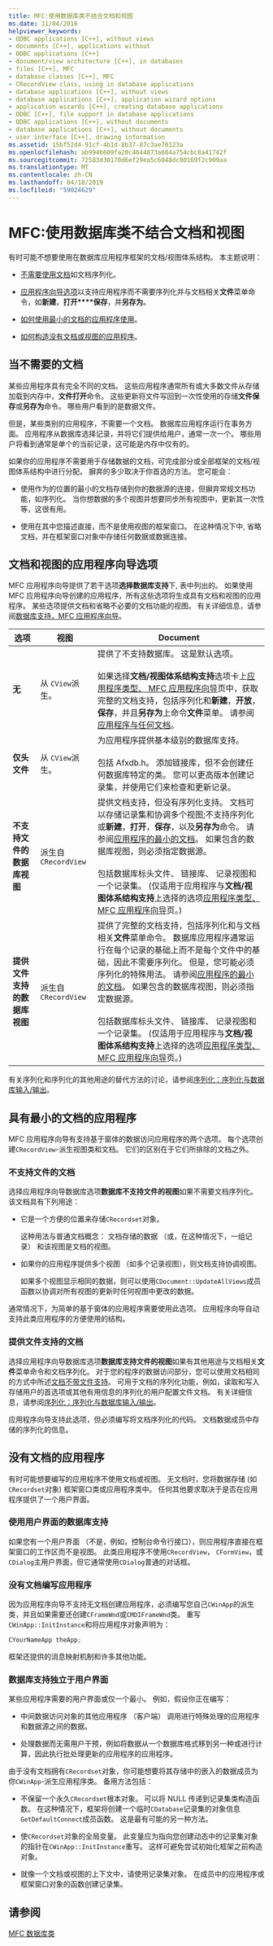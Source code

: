 ```yaml
---
title: MFC:使用数据库类不结合文档和视图
ms.date: 11/04/2016
helpviewer_keywords:
- ODBC applications [C++], without views
- documents [C++], applications without
- ODBC applications [C++]
- document/view architecture [C++], in databases
- files [C++], MFC
- database classes [C++], MFC
- CRecordView class, using in database applications
- database applications [C++], without views
- database applications [C++], application wizard options
- application wizards [C++], creating database applications
- ODBC [C++], file support in database applications
- ODBC applications [C++], without documents
- database applications [C++], without documents
- user interface [C++], drawing information
ms.assetid: 15bf52d4-91cf-4b1d-8b37-87c3ae70123a
ms.openlocfilehash: ab9946609fa20c4644873a684a754cbc8a41742f
ms.sourcegitcommit: 72583d30170d6ef29ea5c6848dc00169f2c909aa
ms.translationtype: MT
ms.contentlocale: zh-CN
ms.lasthandoff: 04/18/2019
ms.locfileid: "59024629"
---
```

# <a name="mfc-using-database-classes-without-documents-and-views"></a>MFC:使用数据库类不结合文档和视图

有时可能不想要使用在数据库应用程序框架的文档/视图体系结构。 本主题说明：

- [不需要使用文档](#_core_when_you_don.92.t_need_documents)如文档序列化。

- [应用程序向导选项](#_core_appwizard_options_for_documents_and_views)以支持应用程序而不需要序列化并与文档相关**文件**菜单命令，如**新建**，**打开****保存**，并**另存为**。

- [如何使用最小的文档的应用程序使用](#_core_applications_with_minimal_documents)。

- [如何构造没有文档或视图的应用程序](#_core_applications_with_no_document)。

##  <a name="_core_when_you_don.92.t_need_documents"></a> 当不需要的文档

某些应用程序具有完全不同的文档。 这些应用程序通常所有或大多数文件从存储加载到内存中，**文件打开**命令。 这些更新将文件写回到一次性使用的存储**文件保存**或**另存为**命令。 哪些用户看到的是数据文件。

但是，某些类别的应用程序，不需要一个文档。 数据库应用程序运行在事务方面。 应用程序从数据库选择记录，并将它们提供给用户，通常一次一个。 哪些用户将看到通常是单个的当前记录，这可能是内存中仅有的。

如果你的应用程序不需要用于存储数据的文档，可完成部分或全部框架的文档/视图体系结构中进行分配。 摒弃的多少取决于你首选的方法。 您可能会：

- 使用作为的位置的最小的文档存储到你的数据源的连接，但摒弃常规文档功能，如序列化。 当你想数据的多个视图并想要同步所有视图中，更新其一次性等，这很有用。

- 使用在其中您描述直接，而不是使用视图的框架窗口。 在这种情况下中, 省略文档，并在框架窗口对象中存储任何数据或数据连接。

##  <a name="_core_appwizard_options_for_documents_and_views"></a> 文档和视图的应用程序向导选项

MFC 应用程序向导提供了若干选项**选择数据库支持**下, 表中列出的。 如果使用 MFC 应用程序向导创建的应用程序，所有这些选项将生成具有文档和视图的应用程序。 某些选项提供文档和省略不必要的文档功能的视图。 有关详细信息，请参阅[数据库支持，MFC 应用程序向导](../mfc/reference/database-support-mfc-application-wizard.md)。

|选项|视图|Document|
|------------|----------|--------------|
|**无**|从 `CView`派生。|提供了不支持数据库。 这是默认选项。<br /><br /> 如果选择**文档/视图体系结构支持**选项卡上[应用程序类型、 MFC 应用程序向导](../mfc/reference/application-type-mfc-application-wizard.md)页中，获取完整的文档支持，包括序列化和**新建**，**开放**，**保存**，并且**另存为**上命令**文件**菜单。 请参阅[应用程序与任何文档](#_core_applications_with_no_document)。|
|**仅头文件**|从 `CView`派生。|为应用程序提供基本级别的数据库支持。<br /><br /> 包括 Afxdb.h。 添加链接库，但不会创建任何数据库特定的类。 您可以更高版本创建记录集，并使用它们来检查和更新记录。|
|**不支持文件的数据库视图**|派生自 `CRecordView`|提供文档支持，但没有序列化支持。 文档可以存储记录集和协调多个视图;不支持序列化或**新建**，**打开**，**保存**，以及**另存为**命令。 请参阅[应用程序的最小的文档](#_core_applications_with_minimal_documents)。 如果包含的数据库视图，则必须指定数据源。<br /><br /> 包括数据库标头文件、 链接库、 记录视图和一个记录集。 (仅适用于应用程序与**文档/视图体系结构支持**上选择的选项[应用程序类型、 MFC 应用程序向导](../mfc/reference/application-type-mfc-application-wizard.md)页。)|
|**提供文件支持的数据库视图**|派生自 `CRecordView`|提供了完整的文档支持，包括序列化和与文档相关**文件**菜单命令。 数据库应用程序通常运行在每个记录的基础上而不是每个文件中的基础，因此不需要序列化。 但是，您可能必须序列化的特殊用法。 请参阅[应用程序的最小的文档](#_core_applications_with_minimal_documents)。 如果包含的数据库视图，则必须指定数据源。<br /><br /> 包括数据库标头文件、 链接库、 记录视图和一个记录集。 (仅适用于应用程序与**文档/视图体系结构支持**上选择的选项[应用程序类型、 MFC 应用程序向导](../mfc/reference/application-type-mfc-application-wizard.md)页。)|

有关序列化和序列化的其他用途的替代方法的讨论，请参阅[序列化：序列化与数据库输入/输出](../mfc/serialization-serialization-vs-database-input-output.md)。

##  <a name="_core_applications_with_minimal_documents"></a> 具有最小的文档的应用程序

MFC 应用程序向导有支持基于窗体的数据访问应用程序的两个选项。 每个选项创建`CRecordView`-派生视图类和文档。 它们的区别在于它们所排除的文档之外。

###  <a name="_core_a_document_without_file_support"></a> 不支持文件的文档

选择应用程序向导数据库选项**数据库不支持文件的视图**如果不需要文档序列化。 该文档具有下列用途：

- 它是一个方便的位置来存储`CRecordset`对象。

   这种用法与普通文档概念： 文档存储的数据 （或，在这种情况下，一组记录） 和该视图是文档的视图。

- 如果你的应用程序提供多个视图 （如多个记录视图），则文档支持协调视图。

   如果多个视图显示相同的数据，则可以使用`CDocument::UpdateAllViews`成员函数以协调对所有视图的更新时任何视图中更改的数据。

通常情况下，为简单的基于窗体的应用程序需要使用此选项。 应用程序向导自动支持此类应用程序的方便使用的结构。

###  <a name="_core_a_document_with_file_support"></a> 提供文件支持的文档

选择应用程序向导数据库选项**数据库支持文件的视图**如果有其他用途与文档相关**文件**菜单命令和文档序列化。 对于您的程序的数据访问部分，您可以使用文档相同的方式中所述[文档不带文件支持](#_core_a_document_without_file_support)。 可用于文档的序列化功能，例如，读取和写入存储用户的首选项或其他有用信息的序列化的用户配置文件文档。 有关详细信息，请参阅[序列化：序列化与数据库输入/输出](../mfc/serialization-serialization-vs-database-input-output.md)。

应用程序向导支持此选项，但必须编写将文档序列化的代码。 文档数据成员中存储的序列化的信息。

##  <a name="_core_applications_with_no_document"></a> 没有文档的应用程序

有时可能想要编写的应用程序不使用文档或视图。 无文档时，您将数据存储 (如`CRecordset`对象) 框架窗口类或应用程序类中。 任何其他要求取决于是否在应用程序提供了一个用户界面。

###  <a name="_core_database_support_with_a_user_interface"></a> 使用用户界面的数据库支持

如果您有一个用户界面 （不是，例如，控制台命令行接口），则应用程序直接在框架窗口的工作区而不是视图。 此类应用程序不使用`CRecordView`， `CFormView`，或`CDialog`主用户界面，但它通常使用`CDialog`普通的对话框。

###  <a name="_core_writing_applications_without_documents"></a> 没有文档编写应用程序

因为应用程序向导不支持无文档创建应用程序，必须编写您自己`CWinApp`的派生类，并且如果需要还创建`CFrameWnd`或`CMDIFrameWnd`类。 重写`CWinApp::InitInstance`和将应用程序对象声明为：

```cpp
CYourNameApp theApp;
```

框架还提供的消息映射机制和许多其他功能。

###  <a name="_core_database_support_separate_from_the_user_interface"></a> 数据库支持独立于用户界面

某些应用程序需要的用户界面或仅一个最小。 例如，假设你正在编写：

- 中间数据访问对象的其他应用程序 （客户端） 调用进行特殊处理的应用程序和数据源之间的数据。

- 处理数据而无需用户干预，例如将数据从一个数据库格式移到另一种或进行计算，因此执行批处理更新的应用程序的应用程序。

由于没有文档拥有`CRecordset`对象，你可能想要将其存储中的嵌入的数据成员为你`CWinApp`-派生应用程序类。 备用方法包括：

- 不保留一个永久`CRecordset`根本对象。 可以将 NULL 传递到记录集类构造函数。 在这种情况下，框架将创建一个临时`CDatabase`记录集的对象信息`GetDefaultConnect`成员函数。 这是最有可能的另一种方法。

- 使`CRecordset`对象的全局变量。 此变量应为指向您创建动态中的记录集对象的指针在`CWinApp::InitInstance`重写。 这样可避免尝试初始化框架之前构造对象。

- 就像一个文档或视图的上下文中，请使用记录集对象。 在成员中的应用程序或框架窗口对象的函数创建记录集。

## <a name="see-also"></a>请参阅

[MFC 数据库类](../data/mfc-database-classes-odbc-and-dao.md)